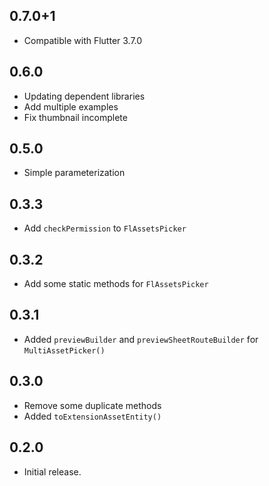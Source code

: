 ## 0.7.0+1

* Compatible with Flutter 3.7.0

## 0.6.0

* Updating dependent libraries
* Add multiple examples
* Fix thumbnail incomplete

## 0.5.0

* Simple parameterization

## 0.3.3

* Add `checkPermission` to `FlAssetsPicker`

## 0.3.2

* Add some static methods for `FlAssetsPicker`

## 0.3.1

* Added `previewBuilder` and `previewSheetRouteBuilder` for `MultiAssetPicker()`

## 0.3.0

* Remove some duplicate methods
* Added `toExtensionAssetEntity()`

## 0.2.0

* Initial release.

